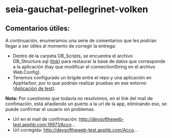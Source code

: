 # seia-gauchat-pellegrinet-volken
## Comentarios útiles:

A continuación, enumeramos una serie de comentarios que les podrían llegar a ser útiles al momento de corregir la entrega:

  - Dentro de la carpeta DB_Scripts, se encuentra el archivo DB_Structure.sql ([link](https://github.com/npelle/seia-gpv/blob/master/DB_Scripts/DB_Structure.sql)) para restaurar la base de datos que corresponde a la aplicación (hay que modificar el connectionString en el archivo Web.Config).
  - Tenemos configurado un brigde entre el repo y una aplicación en AppHarbor, por lo que podrían realizar pruebas en ese entorno ([Aplicación de test](http://devsoftheweb-test.apphb.com)).
  
**Nota:** Por cuestiones que todavía no resolvimos, en el link del mail de confimación, está añadiendo un puerto a la url de la app, eliminando eso, se puede confirmar el usuario sin problemas.
  - Url en el mail de confirmación: http://devsoftheweb-test.apphb.com:16971/Acco...
  - Url corregida: http://devsoftheweb-test.apphb.com/Acco...
